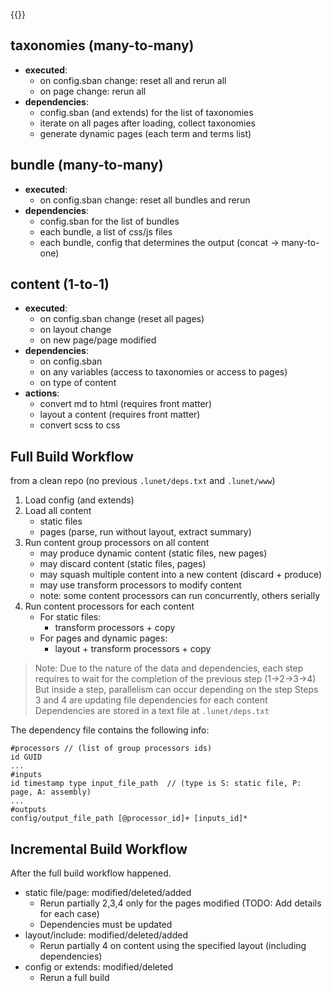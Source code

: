 {{}}

## taxonomies (many-to-many)

- **executed**:  
  - on config.sban change: reset all and rerun all
  - on page change: rerun all 
- **dependencies**:
  - config.sban (and extends) for the list of taxonomies
  - iterate on all pages after loading, collect taxonomies
  - generate dynamic pages (each term and terms list) 

## bundle (many-to-many)

- **executed**:
  - on config.sban change: reset all bundles and rerun 
- **dependencies**: 
  - config.sban for the list of bundles 
  - each bundle, a list of css/js files
  - each bundle, config that determines the output (concat -> many-to-one)

## content (1-to-1)
- **executed**:
  - on config.sban change (reset all pages)
  - on layout change
  - on new page/page modified
- **dependencies**:
  - on config.sban
  - on any variables (access to taxonomies or access to pages)
  - on type of content
- **actions**:
  - convert md to html (requires front matter) 
  - layout a content (requires front matter)
  - convert scss to css

## Full Build Workflow

from a clean repo (no previous `.lunet/deps.txt` and `.lunet/www`)

1. Load config (and extends)
2. Load all content
   - static files
   - pages (parse, run without layout, extract summary)
3. Run content group processors on all content 
   - may produce dynamic content (static files, new pages)
   - may discard content (static files, pages)
   - may squash multiple content into a new content (discard + produce)
   - may use transform processors to modify content
   - note: some content processors can run concurrently, others serially
4. Run content processors for each content
   - For static files:
     - transform processors + copy
   - For pages and dynamic pages:
     - layout + transform processors + copy

> Note: Due to the nature of the data and dependencies, each step requires to wait for the completion of the previous step (1->2->3->4)
> But inside a step, parallelism can occur depending on the step
> Steps 3 and 4 are updating file dependencies for each content
> Dependencies are stored in a text file at `.lunet/deps.txt`

The dependency file contains the following info:

```
#processors // (list of group processors ids)
id GUID
...
#inputs 
id timestamp type input_file_path  // (type is S: static file, P: page, A: assembly)
...
#outputs
config/output_file_path [@processor_id]+ [inputs_id]* 
```

## Incremental Build Workflow

After the full build workflow happened.

- static file/page: modified/deleted/added
  - Rerun partially 2,3,4 only for the pages modified (TODO: Add details for each case)
  - Dependencies must be updated
- layout/include: modified/deleted/added
  - Rerun partially 4 on content using the specified layout (including dependencies)
- config or extends: modified/deleted 
  - Rerun a full build











